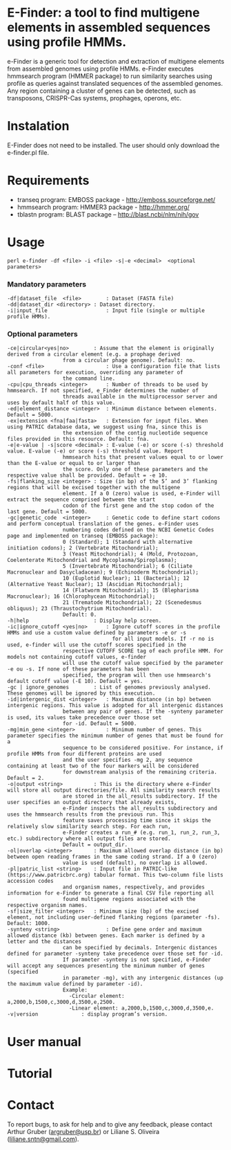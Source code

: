 # E-Finder: a tool to find multigene elements in assembled sequences using profile HMMs.

e-Finder is a generic tool for detection and extraction of multigene elements from assembled genomes using profile HMMs. e-Finder executes hmmsearch program (HMMER package) to run similarity searches using profile as queries against translated sequences of the assembled genomes. Any region containing a cluster of genes can be detected, such as transposons, CRISPR-Cas systems, prophages, operons, etc.

# Instalation

E-Finder does not need to be installed. The user should only download the e-finder.pl file.

# Requirements

- transeq program: EMBOSS package - http://emboss.sourceforge.net/
- hmmsearch program: HMMER3 package - http://hmmer.org/
- tblastn program: BLAST package – http://blast.ncbi/nlm/nih/gov

# Usage
```
perl e-finder -df <file> -i <file> -s|-e <decimal>  <optional parameters>
```
### Mandatory parameters
```
-df|dataset_file  <file>        : Dataset (FASTA file)
-dd|dataset_dir <directory>	: Dataset directory.
-i|input_file                	: Input file (single or multiple profile HMMs).

```
### Optional parameters
```
-ce|circular<yes|no>		: Assume that the element is originally derived from a circular element (e.g. a prophage derived
				  from a circular phage genome). Default: no.
-conf <file>                    : Use a configuration file that lists all parameters for execution, overriding any parameter of
				  the command line.
-cpu|cpu_threads <integer>      : Number of threads to be used by hmmsearch. If not specified, e_Finder determines the number of
				  threads available in the multiprocessor server and uses by default half of this value.
-ed|element_distance <integer>	: Minimum distance between elements. Default = 5000.
-ex|extension <fna|faa|fasta>   : Extension for input files. When using PATRIC database data, we suggest using fna, since this is
				  the extension of the contig nucleotide sequence files provided in this resource. Default: fna.
-e|e-value | -s|score <decimal> : E-value (-e) or score (-s) threshold value. E-value (-e) or score (-s) threshold value. Report
				  hmmsearch hits that present values equal to or lower than the E-value or equal to or larger than
				  the score. Only one of these parameters and the respective value shall be provided. Default = -e 10.
-fs|flanking_size <integer>	: Size (in bp) of the 5’ and 3’ flanking regions that will be excised together with the multigene
				  element. If a 0 (zero) value is used, e-Finder will extract the sequence comprised between the start
				  codon of the first gene and the stop codon of the last gene. Default = 5000.
-gc|genetic_code  <integer>     : Genetic code to define start codons and perform conceptual translation of the genes. e-Finder uses
				  numbering codes defined on the NCBI Genetic Codes page and implemented on transeq (EMBOSS package):
				  0 (Standard); 1 (Standard with alternative initiation codons); 2 (Vertebrate Mitochondrial);
				  3 (Yeast Mitochondrial); 4 (Mold, Protozoan, Coelenterate Mitochondrial and Mycoplasma/Spiroplasma);
				  5 (Invertebrate Mitochondrial); 6 (Ciliate Macronuclear and Dasycladacean); 9 (Echinoderm Mitochondrial);
				  10 (Euplotid Nuclear); 11 (Bacterial); 12 (Alternative Yeast Nuclear); 13 (Ascidian Mitochondrial);
				  14 (Flatworm Mitochondrial); 15 (Blepharisma Macronuclear); 16 (Chlorophycean Mitochondrial);
				  21 (Trematode Mitochondrial); 22 (Scenedesmus obliquus); 23 (Thraustochytrium Mitochondrial).
				  Default: 0.
-h|help             		: Display help screen.
-ic|ignore_cutoff <yes|no>      : Ignore cutoff scores in the profile HMMs and use a custom value defined by parameters -e or -s
                                  for all input models. If -r no is used, e-finder will use the cutoff scores specified in the
				  respective CUTOFF SCORE tag of each profile HMM. For models not containing cutoff values, e-finder
				  will use the cutoff value specified by the parameter -e ou -s. If none of these parameters has been
				  specified, the program will then use hmmsearch's default cutoff value (-E 10). Default = yes.
-gc | ignore_genomes		: List of genomes previously analysed. These genomes will be ignored by this execution.
-id|intergenic_dist <integer>	: Maximum distance (in bp) between intergenic regions. This value is adopted for all intergenic distances
				  between any pair of genes. If the -synteny parameter is used, its values take precedence over those set
				  for -id. Default = 5000.
-mg|min_gene <integer>          : Minimum number of genes. This parameter specifies the minimum number of genes that must be found for a
				  sequence to be considered positive. For instance, if profile HMMs from four different proteins are used
				  and the user specifies -mg 2, any sequence containing at least two of the four markers will be considered
				  for downstream analysis of the remaining criteria. Default = 2.
-o|output <string>      	: This is the directory where e-Finder will store all output directories/file. All similarity search results
				  are stored in the all_results subdirectory. If the user specifies an output directory that already exists,
				  e-Finder inspects the all_results subdirectory and uses the hmmsearch results from the previous run. This
				  feature saves processing time since it skips the relatively slow similarity search step. For each run,
				  e-Finder creates a run_# (e.g. run_1, run_2, run_3, etc.) subdirectory where all output files are stored.
				  Default = output_dir.
-ol|overlap <integer>		: Maximum allowed overlap distance (in bp) between open reading frames in the same coding strand. If a 0 (zero)
				  value is used (default), no overlap is allowed.
-pl|patric_list	<string>	: Input file in PATRIC-like (https://www.patricbrc.org) tabular format. This two-column file lists accession codes
				  and organism names, respectively, and provides information for e-Finder to generate a final CSV file reporting all
				  found multigene regions associated with the respective organism names.
-sf|size_filter <integer> 	: Minimum size (bp) of the excised element, not including user-defined flanking regions (parameter -fs). Default: 1000.
-synteny <string>               : Define gene order and maximum allowed distance (kb) between genes. Each marker is defined by a letter and the distances
				  can be specified by decimals. Intergenic distances defined for parameter -synteny take precedence over those set for -id.
				  If parameter -synteny is not specified, e-Finder will accept any sequences presenting the minimum number of genes (specified
				  in parameter -mg), with any intergenic distances (up the maximum value defined by parameter -id).
				  Example:
					-Circular element: a,2000,b,1500,c,3000,d,3500,e,2500.
					-Linear element: a,2000,b,1500,c,3000,d,3500,e.
-v|version        		: display program’s version.
```

# User manual

# Tutorial

# Contact
To report bugs, to ask for help and to give any feedback, please contact Arthur Gruber (argruber@usp.br) or Liliane S. Oliveira (liliane.sntn@gmail.com).
